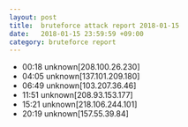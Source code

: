 ```yaml
---
layout: post
title:  bruteforce attack report 2018-01-15
date:   2018-01-15 23:59:59 +09:00
category: bruteforce report
---
```


* 00:18 unknown[208.100.26.230]
* 04:05 unknown[137.101.209.180]
* 06:49 unknown[103.207.36.46]
* 11:51 unknown[208.93.153.177]
* 15:21 unknown[218.106.244.101]
* 20:19 unknown[157.55.39.84]
